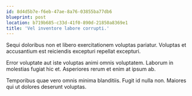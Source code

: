 ```yaml
---
id: 8d4d5b7e-f6eb-47ae-8a76-03855ba77db6
blueprint: post
location: b719b685-c33d-41f0-890d-21850a8369e1
title: 'Vel inventore labore corrupti.'
---
```

Sequi doloribus non et libero exercitationem voluptas pariatur. Voluptas et accusantium est reiciendis excepturi repellat excepturi.

Error voluptate aut iste voluptas animi omnis voluptatem. Laborum in molestias fugiat hic et. Asperiores rerum et enim at ipsum ab.

Temporibus quae vero omnis minima blanditiis. Fugit id nulla non. Maiores qui ut dolores deserunt voluptas.